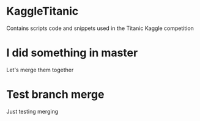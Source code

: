 # KaggleTitanic
Contains scripts code and snippets used in the Titanic Kaggle competition

# I did something in master
Let's merge them together

# Test branch merge
Just testing merging
